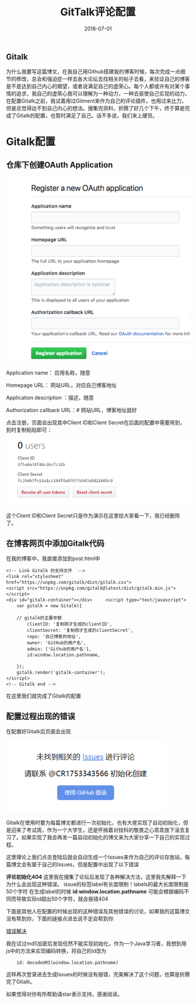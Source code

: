 ﻿---
layout: post                  
title: "GitTalk评论配置"             
date: 2018-07-01                
tag: Github-Gitalk
---
## Gitalk ##
为什么我要写这篇博文，在我自己用Github搭建我的博客时候，每次完成一点细节的修改，总会和强迫症一样去各大论坛去找相关的帖子去看，来验证自己的博客是不是达到自己内心的期望，或者说满足自己的虚荣心。每个人都或许有对某个事情的追求，我自己的虚荣心我可以理解为一种动力，一种去驱使自己实现的动力，在配置Gitalk之前，我试着用过Gitment来作为自己的评论插件，也用过来比力，但是总觉得达不到自己内心的想法。搜集完资料，折腾了好几个下午，终于算是完成了Gitalk的配置，也暂时满足了自己。话不多说，我们来上硬货。

Gitalk配置
==

仓库下创建OAuth Application
--
<p><img src="/images/Blog/1.PNG" ></p>
Application name： 应用名称，随意

Homepage URL： 网站URL，对应自己博客地址

Application description ：描述，随意

Authorization callback URL：# 网站URL，博客地址就好

点击注册，页面会出现其中Client ID和Client Secret在后面的配置中需要用到，到时复制粘贴即可：
<p><img src="/images/Blog/2.PNG" ></p>
这个Client ID和Client Secret只是作为演示在这里给大家看一下，我已经删除了。

在博客网页中添加Gitalk代码
--
在我的博客中，我直接添加到post.html中
```
<!-- Link Gitalk 的支持文件  -->
<link rel="stylesheet" href="https://unpkg.com/gitalk/dist/gitalk.css">
<script src="https://unpkg.com/gitalk@latest/dist/gitalk.min.js"></script> 
<div id="gitalk-container"></div>     <script type="text/javascript">
    var gitalk = new Gitalk({

    // gitalk的主要参数
		clientID: '复制刚才生成的clientID',
		clientSecret: '复制刚才生成的clientSecret',
		repo: '自己博客的地址',
		owner: 'GitHub的用户名',
		admin: ['Github的用户名'],
		id:window.location.pathname,
    
    });
    gitalk.render('gitalk-container');
</script> 
<!-- Gitalk end -->
```
在这里我们就完成了Gitalk的配置

配置过程出现的错误
--
在配置好Gitalk后页面会出现
<p><img src="/images/Blog/3.PNG" ></p>

Gitalk在使用时要为每篇博文都进行一次初始化，也有大佬实现了自动初始化，但是迎来了考试周，作为一个大学生，还是怀揣着对挂科的敬畏之心乖乖放下滚去复习了。如果实现了我会再发一篇自动初始化的博文来为大家分享一下自己的实现过程。

这里理论上我们点击登陆后就会自动生成一个lssues来作为自己的评论存放站，每篇博文会有属于自己的lssues，但是配置中出现了以下错误

**评论初始化404**
这里我在搜集了论坛后发现了各种解决方法，这里我先解释一下为什么会出现这种错误。
issue的标签label有长度限制！labels的最大长度限制是50个字符
在生成label的时候 **id:window.location.pathname**
可能会根据编码不同而导致实际id超出50个字符，就会报错404

下面是其他人在配置的时候出现的这种错误及其他错误的讨论，如果我的这篇博文没有帮到你，下面的链接点进去说不定会帮到你

[错误解决](https://github.com/gitalk/gitalk/issues/115#event-1539518527)

我在试过md5加密后发现任然不能实现初始化，作为一个Java学习者，我想到用js中的方法来实现编码转换，将自己的id改为

```
	id: decodeURI(window.location.pathname)
```
这样再次登录进去生成lssues的时候没有报错，完美解决了这个问题，也算是折腾完了Gitalk。

如果觉得对你有所帮助请star表示支持，感谢阅读。

